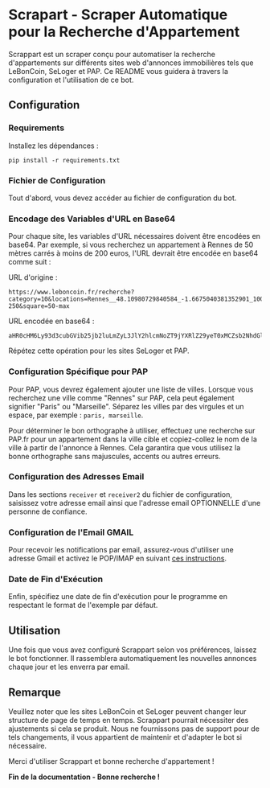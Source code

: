 # Scrapart - Scraper Automatique pour la Recherche d'Appartement

Scrappart est un scraper conçu pour automatiser la recherche d'appartements sur différents sites web d'annonces immobilières tels que LeBonCoin, SeLoger et PAP. Ce README vous guidera à travers la configuration et l'utilisation de ce bot.

## Configuration

### Requirements

Installez les dépendances : 
```
pip install -r requirements.txt
```

### Fichier de Configuration

Tout d'abord, vous devez accéder au fichier de configuration du bot.

### Encodage des Variables d'URL en Base64

Pour chaque site, les variables d'URL nécessaires doivent être encodées en base64. Par exemple, si vous recherchez un appartement à Rennes de 50 mètres carrés à moins de 200 euros, l'URL devrait être encodée en base64 comme suit :

URL d'origine :
```
https://www.leboncoin.fr/recherche?category=10&locations=Rennes__48.10980729840584_-1.6675040381352901_10000&real_estate_type=2&price=min-250&square=50-max
```

URL encodée en base64 :
```
aHR0cHM6Ly93d3cubGVib25jb2luLmZyL3JlY2hlcmNoZT9jYXRlZ29yeT0xMCZsb2NhdGlvbnM9UmVubmVzX180OC4xMDk4MDcyOTg0MDU4NF8tMS42Njc1MDQwMzgxMzUyOTAxXzEwMDAwJnJlYWxfZXN0YXRlX3R5cGU9MiZwcmljZT1taW4tMjUwJnNxdWFyZT01MC1tYXg=
```

Répétez cette opération pour les sites SeLoger et PAP.

### Configuration Spécifique pour PAP

Pour PAP, vous devrez également ajouter une liste de villes. Lorsque vous recherchez une ville comme "Rennes" sur PAP, cela peut également signifier "Paris" ou "Marseille". Séparez les villes par des virgules et un espace, par exemple : `paris, marseille`.

Pour déterminer le bon orthographe à utiliser, effectuez une recherche sur PAP.fr pour un appartement dans la ville cible et copiez-collez le nom de la ville à partir de l'annonce à Rennes. Cela garantira que vous utilisez la bonne orthographe sans majuscules, accents ou autres erreurs.

### Configuration des Adresses Email

Dans les sections `receiver` et `receiver2` du fichier de configuration, saisissez votre adresse email ainsi que l'adresse email OPTIONNELLE d'une personne de confiance.

### Configuration de l'Email GMAIL

Pour recevoir les notifications par email, assurez-vous d'utiliser une adresse Gmail et activez le POP/IMAP en suivant [ces instructions](https://support.google.com/a/answer/105694).

### Date de Fin d'Exécution

Enfin, spécifiez une date de fin d'exécution pour le programme en respectant le format de l'exemple par défaut.

## Utilisation

Une fois que vous avez configuré Scrappart selon vos préférences, laissez le bot fonctionner. Il rassemblera automatiquement les nouvelles annonces chaque jour et les enverra par email.

## Remarque

Veuillez noter que les sites LeBonCoin et SeLoger peuvent changer leur structure de page de temps en temps. Scrappart pourrait nécessiter des ajustements si cela se produit. Nous ne fournissons pas de support pour de tels changements, il vous appartient de maintenir et d'adapter le bot si nécessaire.

Merci d'utiliser Scrappart et bonne recherche d'appartement !

**Fin de la documentation - Bonne recherche !**
